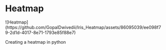 <h1>Heatmap</h1>
![Heatmap](https://github.com/GopalDwivedii/Iris_Heatmap/assets/86095039/ee098f79-2d1d-4017-8e71-1793e85f88e7)

<p>Creating a heatmap in python</p>
